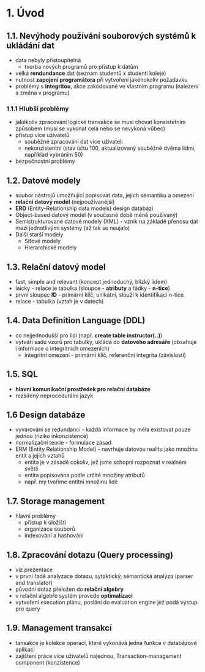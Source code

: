 # 1. Úvod

## 1.1. Nevýhody používání souborových systémů k ukládání dat
* data nebyly přistoupitelná
  * tvorba nových programů pro přístup k datům
* velká **rendundance** dat (seznam studentů x studenti koleje)
* nutnost **zapojení programátora** při vytvoření jakéhokoliv požadavku
* problémy s **integritou**, akce zakódované ve vlastním programu (nalezení a změna v programu)

### 1.1.1 Hlubší problémy
* jakékoliv zpracování logické transakce se musí chovat konsistetním způsobem (musí se vykonat celá nebo se nevykoná vůbec)
* přístup více uživatelů
  - souběžné zpracování dat více uživateli
  - nekonzistentní (stav účtu 100, aktualizovaný souběžně dvěma lidmi, například vybráním 50)
* bezpečnostní problémy

## 1.2. Datové modely
* soubor nástrojů umožňující popisovat data, jejich sémantiku a omezení
* **relační datový model** (nejpoužívanější)
* **ERD** (Entity-Relationship data models) design databází
* Object-based datový model (v současné době méně používaný)
* Semistrukturované datové modely (XML) - vznik na základě přenosu dat mezi jednotlivými systémy (až tak se neujalo)
* Další starší modely
  - Síťové modely
  - Hierarchické modely

## 1.3. Relační datový model
* fast, simple and relevant (koncept jednoduchý, blízký lidem)
* laicky - relace je tabulka (sloupce - **atributy** a řádky - **n-tice**)
* první sloupec **ID** - primární klíč, unikátní, slouží k identifikaci n-tice
* relace - tabulka (vztah je v datech)

## 1.4. Data Definition Language (DDL)
* co nejjednodušší pro lidi (např. **create table instructor(..)**)
* vytváří sadu vzorů pro tabulky, ukládá do **datového adresáře** (obsahuje i informace o integritních omezeních)
  - integritní omezení - primární klíč, referenční integrita (závislosti)

## 1.5. SQL
* **hlavní komunikační prostředek pro relační databáze**
* rozšířený neprocedurální jazyk

## 1.6 Design databáze
* vyvarování se redundanci - každá informace by měla existovat pouze jednou (riziko inkonzistence)
* normalizační teorie - formulace zásad
* ERM (Entity Relationship Model) - navrhuje datovou realitu jako množinu entit a jejich vztahů
  * entita je v zásadě cokoliv, jež jsme schopni rozpoznat v reálném světě
  * entita popisována podle určité množiny atributů
  * např. my tvoříme entitní množinu lidé

## 1.7. Storage management
* hlavní problémy
  - přístup k úložišti
  - organizace souborů
  - indexování a hashování

## 1.8. Zpracování dotazu (Query processing)
* viz prezentace
* v první řadě analyzace dotazu, sytaktický, sémantická analýza (parser and translator)
* původní dotaz přeložen do **relační algebry**
* v relační algebře systém provede **optimalizaci**
* vytvoření execution plánu, poslání do evaluation engine jež podá výstup pro query

## 1.9. Management transakcí
* tansakce je kolekce operací, které vykonává jedna funkce v databázové aplikaci
* zajištení práce více uživatelů najednou, Transaction-management component (konzistence)
